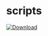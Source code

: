# scripts

[ ![Download](https://api.bintray.com/packages/itamarb/maven/include/images/download.svg) ](https://bintray.com/itamarb/maven/include/_latestVersion)
